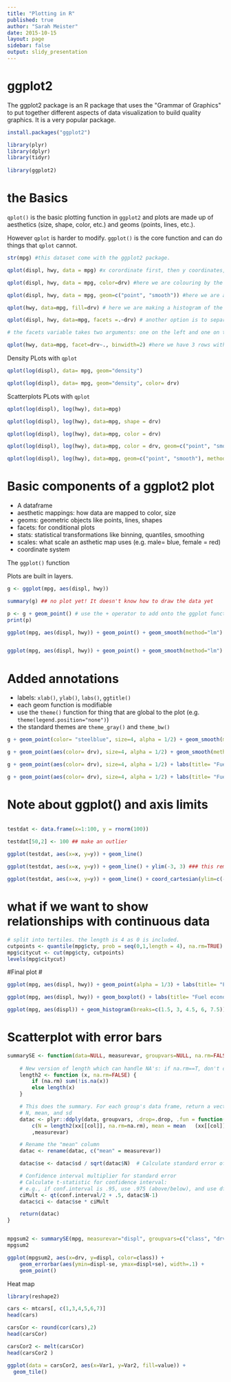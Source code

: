 ```yaml
---
title: "Plotting in R"
published: true
author: "Sarah Meister"
date: 2015-10-15
layout: page
sidebar: false
output: slidy_presentation
---
```





# ggplot2 #

The ggplot2 package is an R package that uses the "Grammar of Graphics" to put together different aspects of data visualization to build quality graphics. It is a very popular package. 


```r
install.packages("ggplot2")

library(plyr)
library(dplyr)
library(tidyr)
 
library(ggplot2)
```
 
# the Basics #
 
 `qplot()` is the basic plotting function in `ggplot2` and plots are made up of aesthetics (size, shape, color, etc.) and geoms (points, lines, etc.). 
 
However `qplot` is harder to modify. `ggplot()` is the core function and can do things that `qplot` cannot. 
 

```r
str(mpg) #this dataset come with the ggplot2 package.

qplot(displ, hwy, data = mpg) #x corordinate first, then y coordinates, then the dataframe these columns are from

qplot(displ, hwy, data = mpg, color=drv) #here we are colouring by the drv variable. (colors have not been specified)

qplot(displ, hwy, data = mpg, geom=c("point", "smooth")) #here we are adding a smooth geom with 95% CI intervals in the grey zone. This is in addition to the points geom. 

qplot(hwy, data=mpg, fill=drv) # here we are making a histogram of the hwy variable, colouring by the drv variable. 

qplot(displ, hwy, data=mpg, facets =.~drv) # another option is to separate the data into different plots (facets). 

# the facets variable takes two arguments: one on the left and one on the right, and they are separated by a tilde. The one on the right determines the columns of the facets and the one on the right determines the rows. 

qplot(hwy, data=mpg, facet=drv~., binwidth=2) #here we have 3 rows with each plot. 

```

Density PLots with `qplot`


```r
qplot(log(displ), data= mpg, geom="density")

qplot(log(displ), data= mpg, geom="density", color= drv)

```


Scatterplots PLots with `qplot`


```r
qplot(log(displ), log(hwy), data=mpg)

qplot(log(displ), log(hwy), data=mpg, shape = drv)

qplot(log(displ), log(hwy), data=mpg, color = drv)

qplot(log(displ), log(hwy), data=mpg, color = drv, geom=c("point", "smooth"), method="lm") #method is a standard linear regression model. 

qplot(log(displ), log(hwy), data=mpg, geom=c("point", "smooth"), method="lm", facets=.~drv)

```

# Basic components of a ggplot2 plot #
* A dataframe
* aesthetic mappings: how data are mapped to color, size
* geoms: geometric objects like points, lines, shapes 
* facets: for conditional plots
* stats: statistical transformations like binning, quantiles, smoothing
* scales: what scale an asthetic map uses (e.g. male= blue, female = red)
* coordinate system

The `ggplot()` function

Plots are built in layers. 


```r
g <- ggplot(mpg, aes(displ, hwy))

summary(g) ## no plot yet! It doesn't know how to draw the data yet

p <- g + geom_point() # use the + operator to add onto the ggplot function
print(p)

ggplot(mpg, aes(displ, hwy)) + geom_point() + geom_smooth(method="lm") 


ggplot(mpg, aes(displ, hwy)) + geom_point() + geom_smooth(method="lm") + facet_grid(.~drv) # order is not important after the ggplot() function!

```

# Added annotations #
* labels: `xlab()`, `ylab()`, `labs()`, `ggtitle()`
* each geom function is modifiable
* use the `theme()` function for thing that are global to the plot (e.g. `theme(legend.position="none")`)
* the standard themes are `theme_gray()` and `theme_bw()`


```r
g + geom_point(color= "steelblue", size=4, alpha = 1/2) + geom_smooth(method="lm") + facet_grid(.~drv) # the alpha value is the transparency of the points. 

g + geom_point(aes(color= drv), size=4, alpha = 1/2) + geom_smooth(method="lm") # here we need color to be the value of a variable, so we need to put it within aes(), as color is no longer a constant. 

g + geom_point(aes(color= drv), size=4, alpha = 1/2) + labs(title= "Fuel economy of 38 popular car models", x = "Engine displacement (L)", y = "Highway miles per gallon" ) + geom_smooth(size = 2, linetype = 2, method="lm", se = FALSE) # se = FALSE turns off the confidence intervals

g + geom_point(aes(color= drv), size=4, alpha = 1/2) + labs(title= "Fuel economy of 38 popular car models", x = "Engine displacement (L)", y = "Highway miles per gallon" ) + geom_smooth(size = 2, linetype = 2, method="lm", se = FALSE) + theme_bw(base_family = "Times")
```


# Note about ggplot() and axis limits #


```r

testdat <- data.frame(x=1:100, y = rnorm(100))
  
testdat[50,2] <- 100 ## make an outlier

ggplot(testdat, aes(x=x, y=y)) + geom_line()

ggplot(testdat, aes(x=x, y=y)) + geom_line() + ylim(-3, 3) ### this removes our outlier!!! ggplot2 subsets the data by the ylim. 

ggplot(testdat, aes(x=x, y=y)) + geom_line() + coord_cartesian(ylim=c(-3, 3))
```

# what if we want to show relationships with continuous data #


```r
# split into tertiles. the length is 4 as 0 is included. 
cutpoints <- quantile(mpg$cty, prob = seq(0,1,length = 4), na.rm=TRUE)
mpg$citycut <- cut(mpg$cty, cutpoints)
levels(mpg$citycut)
```


#Final plot #


```r
ggplot(mpg, aes(displ, hwy)) + geom_point(alpha = 1/3) + labs(title= "Fuel economy of 38 popular car models", x = "Engine displacement (L)", y = "Highway miles per gallon" ) + geom_smooth(method="lm", se = FALSE, col= "steelblue") + theme_bw(base_family = "Times", base_size=20) + facet_wrap(citycut ~ drv)

ggplot(mpg, aes(displ, hwy)) + geom_boxplot() + labs(title= "Fuel economy of 38 popular car models", x = "Engine displacement (L)", y = "Highway miles per gallon" ) + theme_bw(base_family = "Times", base_size=20) + facet_grid(.~drv)

ggplot(mpg, aes(displ)) + geom_histogram(breaks=c(1.5, 3, 4.5, 6, 7.5)) + labs(title= "Fuel economy of 38 popular car models", x = "Engine displacement (L)")+ theme_bw(base_family = "Times", base_size=20) 
```

# Scatterplot with error bars #


```r
summarySE <- function(data=NULL, measurevar, groupvars=NULL, na.rm=FALSE, conf.interval=.95, .drop=TRUE) {
  
    # New version of length which can handle NA's: if na.rm==T, don't count them
    length2 <- function (x, na.rm=FALSE) {
        if (na.rm) sum(!is.na(x))
        else length(x)
    }

    # This does the summary. For each group's data frame, return a vector with
    # N, mean, and sd
    datac <- plyr::ddply(data, groupvars, .drop=.drop, .fun = function(xx, col) {
        c(N = length2(xx[[col]], na.rm=na.rm), mean = mean   (xx[[col]], na.rm=na.rm), sd = sd (xx[[col]], na.rm=na.rm))}
        ,measurevar)

    # Rename the "mean" column    
    datac <- rename(datac, c("mean" = measurevar))

    datac$se <- datac$sd / sqrt(datac$N)  # Calculate standard error of the mean

    # Confidence interval multiplier for standard error
    # Calculate t-statistic for confidence interval: 
    # e.g., if conf.interval is .95, use .975 (above/below), and use df=N-1
    ciMult <- qt(conf.interval/2 + .5, datac$N-1)
    datac$ci <- datac$se * ciMult

    return(datac)
}


mpgsum2 <- summarySE(mpg, measurevar="displ", groupvars=c("class", "drv"))
mpgsum2

ggplot(mpgsum2, aes(x=drv, y=displ, color=class)) + 
    geom_errorbar(aes(ymin=displ-se, ymax=displ+se), width=.1) +
    geom_point()

```

Heat map


```r
library(reshape2)

cars <- mtcars[, c(1,3,4,5,6,7)]
head(cars)

carsCor <- round(cor(cars),2)
head(carsCor)

carsCor2 <- melt(carsCor)
head(carsCor2 )

ggplot(data = carsCor2, aes(x=Var1, y=Var2, fill=value)) + 
  geom_tile()

```

